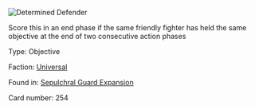 
![Determined Defender](https://warhammerunderworlds.com/wp-content/uploads/sites/6/2017/12/254_ENG-Determined-Defender.png)

Score this in an end phase if the same friendly fighter has held the same objective at the end of two consecutive action phases

Type: Objective

Faction: [Universal](/factions/universal.md)

Found in: [Sepulchral Guard Expansion](/locations/sepulchral-guard-expansion.md)

Card number: 254
